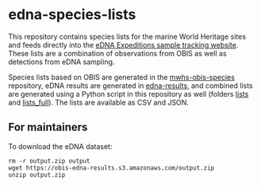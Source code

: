 # edna-species-lists

This repository contains species lists for the marine World Heritage sites and feeds directly into the [eDNA Expeditions sample tracking website](https://samples.ednaexpeditions.org/). These lists are a combination of observations from OBIS as well as detections from eDNA sampling.

Species lists based on OBIS are generated in the [mwhs-obis-species](https://github.com/iobis/mwhs-obis-species) repository, eDNA results are generated in [edna-results](https://github.com/iobis/edna-results), and combined lists are generated using a Python script in this repository as well (folders [lists](lists) and [lists_full](lists_full)). The lists are available as CSV and JSON.


## For maintainers

To download the eDNA dataset:

```
rm -r output.zip output
wget https://obis-edna-results.s3.amazonaws.com/output.zip
unzip output.zip
```
